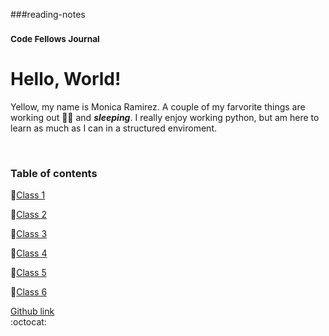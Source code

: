 ###reading-notes
### <sup> Code Fellows Journal</sup>
# Hello, World!

                                                      
Yellow, my name is Monica Ramirez. A couple of my farvorite things are working out :weight_lifting_woman: and **_sleeping_**.  I really enjoy working python, but am here to learn as much as I can in a structured enviroment. 

   &nbsp;
   
### Table of contents


📓[Class 1](class1notes.md)
   
📓[Class 2](class2notes.md)

📓[Class 3](class3notes.md)

📓[Class 4](class4notes.md)

📓[Class 5](class5notes.md)

📓[Class 6](class6notes.md)

  
[Github link](https://github.com/mramirez92)	
  :octocat: